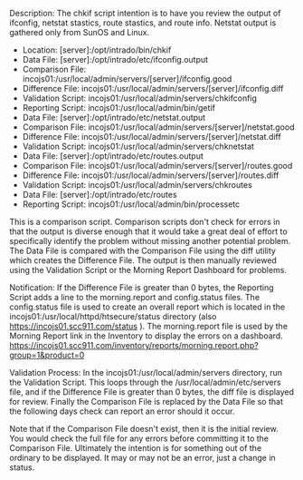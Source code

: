 Description: The chkif script intention is to have you review the output of ifconfig, netstat stastics, route stastics, and route info.  Netstat output is gathered only from SunOS and Linux.

* Location: [server]:/opt/intrado/bin/chkif
* Data File: [server]:/opt/intrado/etc/ifconfig.output
* Comparison File: incojs01:/usr/local/admin/servers/[server]/ifconfig.good
* Difference File: incojs01:/usr/local/admin/servers/[server]/ifconfig.diff
* Validation Script: incojs01:/usr/local/admin/servers/chkifconfig
* Reporting Script: incojs01:/usr/local/admin/bin/getif
* Data File: [server]:/opt/intrado/etc/netstat.output
* Comparison File: incojs01:/usr/local/admin/servers/[server]/netstat.good
* Difference File: incojs01:/usr/local/admin/servers/[server]/netstat.diff
* Validation Script: incojs01:/usr/local/admin/servers/chknetstat
* Data File: [server]:/opt/intrado/etc/routes.output
* Comparison File: incojs01:/usr/local/admin/servers/[server]/routes.good
* Difference File: incojs01:/usr/local/admin/servers/[server]/routes.diff
* Validation Script: incojs01:/usr/local/admin/servers/chkroutes
* Data File: [server]:/opt/intrado/etc/routes
* Reporting Script: incojs01:/usr/local/admin/bin/processetc

This is a comparison script. Comparison scripts don't check for errors in that the output is diverse enough that it would take a great deal of effort to specifically identify the problem without missing another potential problem. The Data File is compared with the Comparison File using the diff utility which creates the Difference File. The output is then manually reviewed using the Validation Script or the Morning Report Dashboard for problems.

Notification: If the Difference File is greater than 0 bytes, the Reporting Script adds a line to the morning.report and config.status files. The config.status file is used to create an overall report which is located in the incojs01:/usr/local/httpd/htsecure/status directory (also https://incojs01.scc911.com/status ). The morning.report file is used by the Morning Report link in the Inventory to display the errors on a dashboard. https://incojs01.scc911.com/inventory/reports/morning.report.php?group=1&product=0

Validation Process: In the incojs01:/usr/local/admin/servers directory, run the Validation Script. This loops through the /usr/local/admin/etc/servers file, and if the Difference File is greater than 0 bytes, the diff file is displayed for review. Finally the Comparison File is replaced by the Data File so that the following days check can report an error should it occur.

Note that if the Comparison File doesn't exist, then it is the initial review. You would check the full file for any errors before committing it to the Comparison File. Ultimately the intention is for something out of the ordinary to be displayed. It may or may not be an error, just a change in status.

